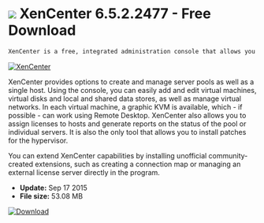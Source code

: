 # ![](https://cdn.softexe.net/static/icon/win.gif) XenCenter 6.5.2.2477 - Free Download

```sh
XenCenter is a free, integrated administration console that allows you to configure, manage, monitor and update XenServer servers.
```
[![XenCenter](https://gallery.dpcdn.pl/imgc/Tools/1680/g_-_420x350_1.5_-_x20110116230749_00.png)](https://softexe.net/win/development-it/development-tools/xencenter:pbcRf.html)

XenCenter provides options to create and manage server pools as well as a single host. Using the console, you can easily add and edit virtual machines, virtual disks and local and shared data stores, as well as manage virtual networks. In each virtual machine, a graphic KVM is available, which - if possible - can work using Remote Desktop. XenCenter also allows you to assign licenses to hosts and generate reports on the status of the pool or individual servers. It is also the only tool that allows you to install patches for the hypervisor.
 
 You can extend XenCenter capabilities by installing unofficial community-created extensions, such as creating a connection map or managing an external license server directly in the program.


- **Update:** Sep 17 2015
- **File size:** 53.08 MB

[![Download](https://cdn.softexe.net/static/img/download.png)](https://softexe.net/win/development-it/development-tools/xencenter:pbcRf.html)

